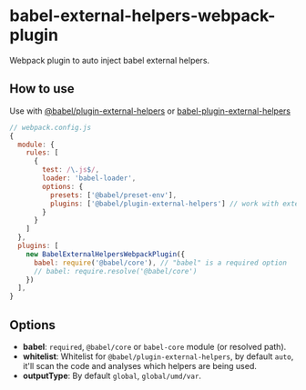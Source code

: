 # babel-external-helpers-webpack-plugin

Webpack plugin to auto inject babel external helpers.

## How to use

Use with [@babel/plugin-external-helpers](https://www.npmjs.com/package/@babel/plugin-external-helpers) or [babel-plugin-external-helpers](https://www.npmjs.com/package/babel-plugin-external-helpers)

```js
// webpack.config.js
{
  module: {
    rules: [
      {
        test: /\.js$/,
        loader: 'babel-loader',
        options: {
          presets: ['@babel/preset-env'],
          plugins: ['@babel/plugin-external-helpers'] // work with external-helpers
        }
      }
    ]
  },
  plugins: [
    new BabelExternalHelpersWebpackPlugin({
      babel: require('@babel/core'), // "babel" is a required option
      // babel: require.resolve('@babel/core')
    })
  ],
}
```

## Options

* **babel**: `required`, `@babel/core` or `babel-core` module (or resolved path).
* **whitelist**: Whitelist for `@babel/plugin-external-helpers`, by default `auto`, it'll scan the code and analyses which helpers are being used.
* **outputType**: By default `global`, `global/umd/var`.




